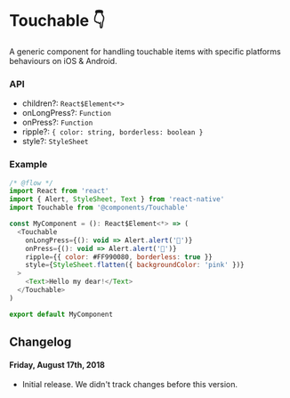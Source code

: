 # Touchable 👇

A generic component for handling touchable items with specific platforms behaviours on iOS & Android.

### API

- children?: `React$Element<*>`
- onLongPress?: `Function`
- onPress?: `Function`
- ripple?: `{ color: string, borderless: boolean }`
- style?: `StyleSheet`

### Example

```js
/* @flow */
import React from 'react'
import { Alert, StyleSheet, Text } from 'react-native'
import Touchable from '@components/Touchable'

const MyComponent = (): React$Element<*> => (
  <Touchable
    onLongPress={(): void => Alert.alert('👋')}
    onPress={(): void => Alert.alert('🤝')}
    ripple={{ color: #FF990080, borderless: true }}
    style={StyleSheet.flatten({ backgroundColor: 'pink' })}
  >
    <Text>Hello my dear!</Text>
  </Touchable>
)

export default MyComponent
```

## Changelog

#### Friday, August 17th, 2018

- Initial release. We didn't track changes before this version.
